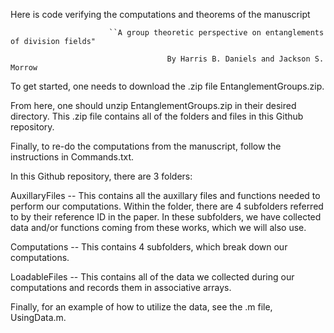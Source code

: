 Here is code verifying the computations and theorems of the manuscript

                          ``A group theoretic perspective on entanglements of division fields"
  
                                       By Harris B. Daniels and Jackson S. Morrow

To get started, one needs to download the .zip file EntanglementGroups.zip.

From here, one should unzip EntanglementGroups.zip in their desired directory. This .zip file contains all of the folders and files in this Github repository.

Finally, to re-do the computations from the manuscript, follow the instructions in Commands.txt.

In this Github repository, there are 3 folders:

  AuxillaryFiles 
    -- This contains all the auxillary files and functions needed to perform our computations. Within the folder, there are 4 subfolders referred to by their              reference ID in the paper. In these subfolders, we have collected data and/or functions coming from these works, which we will also use.

  Computations
    -- This contains 4 subfolders, which break down our computations. 

  LoadableFiles
    -- This contains all of the data we collected during our computations and records them in associative arrays.
    
Finally, for an example of how to utilize the data, see the .m file, UsingData.m.
